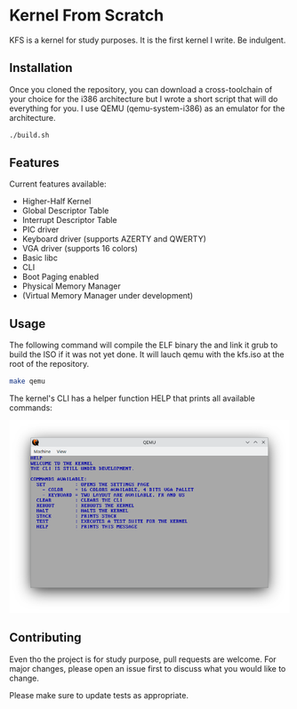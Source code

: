 # Kernel From Scratch

KFS is a kernel for study purposes. It is the first kernel I write. Be indulgent.

## Installation

Once you cloned the repository, you can download a cross-toolchain of your choice for the i386 architecture but I wrote a short script that will do everything for you.
I use QEMU (qemu-system-i386) as an emulator for the architecture. 

```bash
./build.sh
```

## Features

Current features available:
- Higher-Half Kernel
- Global Descriptor Table
- Interrupt Descriptor Table
- PIC driver
- Keyboard driver (supports AZERTY and QWERTY)
- VGA driver (supports 16 colors)
- Basic libc
- CLI
- Boot Paging enabled
- Physical Memory Manager
- (Virtual Memory Manager under development)

## Usage

The following command will compile the ELF binary the and link it grub to build the ISO if it was not yet done.
It will lauch qemu with the kfs.iso at the root of the repository.

```bash
make qemu
```

The kernel's CLI has a helper function HELP that prints all available commands:

![Alt text](screenshots/HELPER.png)

## Contributing

Even tho the project is for study purpose, pull requests are welcome.
For major changes, please open an issue first to discuss what you would like to change.

Please make sure to update tests as appropriate.
